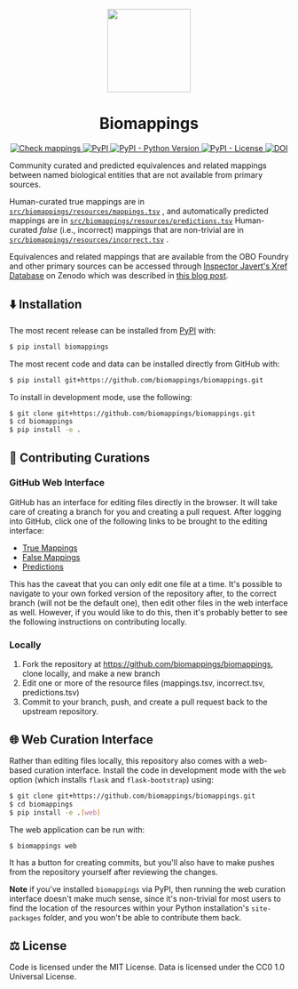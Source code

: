 <p align="center">
  <img src="docs/source/logo.png" height="150">
</p>

<h1 align="center">
  Biomappings
</h1>

<p align="center">
    <a href="https://github.com/biomappings/biomappings/actions?query=workflow%3A%22Check+mappings%22">
        <img alt="Check mappings" src="https://github.com/biomappings/biomappings/workflows/Check%20mappings/badge.svg" />
    </a>
    <a href="https://pypi.org/project/biomappings">
        <img alt="PyPI" src="https://img.shields.io/pypi/v/biomappings" />
    </a>
    <a href="https://pypi.org/project/biomappings">
        <img alt="PyPI - Python Version" src="https://img.shields.io/pypi/pyversions/biomappings" />
    </a>
    <a href="https://github.com/biomappings/biomappings/blob/main/LICENSE">
        <img alt="PyPI - License" src="https://img.shields.io/pypi/l/biomappings" />
    </a>
    <a href="https://zenodo.org/badge/latestdoi/285352907">
        <img src="https://zenodo.org/badge/285352907.svg" alt="DOI">
    </a>
</p>

Community curated and predicted equivalences and related mappings between named biological entities that are not
available from primary sources.

Human-curated true mappings are
in [`src/biomappings/resources/mappings.tsv`](https://github.com/biomappings/biomappings/raw/master/src/biomappings/resources/mappings.tsv)
, and automatically predicted mappings are
in [`src/biomappings/resources/predictions.tsv`](https://github.com/biomappings/biomappings/raw/master/src/biomappings/resources/predictions.tsv)
Human-curated *false* (i.e., incorrect) mappings that are non-trivial are
in [`src/biomappings/resources/incorrect.tsv`](https://github.com/biomappings/biomappings/raw/master/src/biomappings/resources/incorrect.tsv)
.

Equivalences and related mappings that are available from the OBO Foundry and other primary sources can be accessed
through [Inspector Javert's Xref Database](https://zenodo.org/record/3757266)
on Zenodo which was described in [this blog post](https://cthoyt.com/2020/04/19/inspector-javerts-xref-database.html).

## ⬇️ Installation

The most recent release can be installed from
[PyPI](https://pypi.org/project/biomappings/) with:

```bash
$ pip install biomappings
```

The most recent code and data can be installed directly from GitHub with:

```bash
$ pip install git+https://github.com/biomappings/biomappings.git
```

To install in development mode, use the following:

```bash
$ git clone git+https://github.com/biomappings/biomappings.git
$ cd biomappings
$ pip install -e .
```

## 🙏 Contributing Curations

### GitHub Web Interface

GitHub has an interface for editing files directly in the browser. It will take care of creating a branch for you and
creating a pull request. After logging into GitHub, click one of the following links to be brought to the editing
interface:

- [True Mappings](https://github.com/biomappings/biomappings/edit/master/src/biomappings/resources/mappings.tsv)
- [False Mappings](https://github.com/biomappings/biomappings/edit/master/src/biomappings/resources/mappings.tsv)
- [Predictions](https://github.com/biomappings/biomappings/edit/master/src/biomappings/resources/mappings.tsv)

This has the caveat that you can only edit one file at a time. It's possible to navigate to your own forked version of
the repository after, to the correct branch (will not be the default one), then edit other files in the web interface as
well. However, if you would like to do this, then it's probably better to see the following instructions on contributing
locally.

### Locally

1. Fork the repository at https://github.com/biomappings/biomappings, clone locally, and make a new branch
2. Edit one or more of the resource files (mappings.tsv, incorrect.tsv, predictions.tsv)
3. Commit to your branch, push, and create a pull request back to the upstream repository.

## 🌐 Web Curation Interface

Rather than editing files locally, this repository also comes with a web-based curation interface. Install the code in
development mode with the `web` option (which installs `flask` and `flask-bootstrap`) using:

```bash
$ git clone git+https://github.com/biomappings/biomappings.git
$ cd biomappings
$ pip install -e .[web]
```

The web application can be run with:

```bash
$ biomappings web
```

It has a button for creating commits, but you'll also have to make pushes from the repository yourself after reviewing
the changes.

**Note** if you've installed `biomappings` via PyPI, then running the web curation interface doesn't make much sense,
since it's non-trivial for most users to find the location of the resources within your Python installation's
`site-packages` folder, and you won't be able to contribute them back.

## ⚖️ License

Code is licensed under the MIT License. Data is licensed under the CC0 1.0 Universal License.
